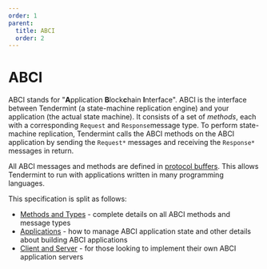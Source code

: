 ```yaml
---
order: 1
parent:
  title: ABCI
  order: 2
---
```


# ABCI

ABCI stands for "**A**pplication **B**lock**c**hain **I**nterface".
ABCI is the interface between Tendermint (a state-machine replication engine)
and your application (the actual state machine). It consists of a set of
_methods_, each with a corresponding `Request` and `Response`message type. 
To perform state-machine replication, Tendermint calls the ABCI methods on the 
ABCI application by sending the `Request*` messages and receiving the `Response*` messages in return.

All ABCI messages and methods are defined in [protocol
buffers](https://github.com/tendermint/tendermint/blob/main/proto/tendermint/abci/types.proto).
This allows Tendermint to run with applications written in many programming
languages.

This specification is split as follows:

- [Methods and Types](./abci.md) - complete details on all ABCI methods and
  message types
- [Applications](./apps.md) - how to manage ABCI application state and other
  details about building ABCI applications
- [Client and Server](./client-server.md) - for those looking to implement their
  own ABCI application servers
